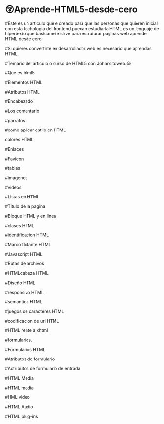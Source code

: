 # 😲Aprende-HTML5-desde-cero
#Este es un articulo que e creado para que las personas que quieren inicial con esta techologia del frontend puedan estudiarla HTML es  un lenguaje de hipertexto que basicamete sirve para estruturar paginas web aprende HTML desde cero.


#Si quieres convertirte en desarrollador web es necesario que aprendas HTML.

#Temario del articulo o curso de HTML5 con Johansitoweb.😀

#Que es html5

#Elementos  HTML

#Atributos HTML

#Encabezado

#Los comentario

#parrafos

#como aplicar estilo en HTML


colores HTML

#Enlaces

#Favicon

#tablas

#imagenes

#videos

#Listas en HTML

#Titulo de la pagina

#Bloque HTML y en linea

#clases HTML

#identificacion HTML

#Marco flotante HTML

#Javascript HTML

#Rutas de archivos 

#HTMLcabeza HTML

#Diseño HTML

#responsivo HTML

#semantica HTML

#juegos de caracteres HTML

#codificacion de url HTML

#HTML rente a xhtml


#formularios.

#Formularios HTML

#Atributos de formulario

#Actributos de formulario de entrada

#HTML Media

#HTML media

#HML video

#HTML Audio


#HTML plug-ins

